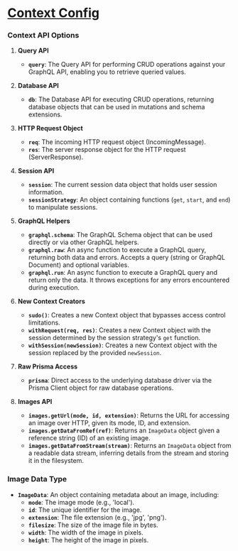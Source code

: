 # [Context Config](https://keystonejs.com/docs/context/overview)
### Context API Options

1. **Query API**
   - **`query`**: The Query API for performing CRUD operations against your GraphQL API, enabling you to retrieve queried values.

2. **Database API**
   - **`db`**: The Database API for executing CRUD operations, returning database objects that can be used in mutations and schema extensions.

3. **HTTP Request Object**
   - **`req`**: The incoming HTTP request object (IncomingMessage).
   - **`res`**: The server response object for the HTTP request (ServerResponse).

4. **Session API**
   - **`session`**: The current session data object that holds user session information.
   - **`sessionStrategy`**: An object containing functions (`get`, `start`, and `end`) to manipulate sessions.

5. **GraphQL Helpers**
   - **`graphql.schema`**: The GraphQL Schema object that can be used directly or via other GraphQL helpers.
   - **`graphql.raw`**: An async function to execute a GraphQL query, returning both data and errors. Accepts a query (string or GraphQL Document) and optional variables.
   - **`graphql.run`**: An async function to execute a GraphQL query and return only the data. It throws exceptions for any errors encountered during execution.

6. **New Context Creators**
   - **`sudo()`**: Creates a new Context object that bypasses access control limitations.
   - **`withRequest(req, res)`**: Creates a new Context object with the session determined by the session strategy's `get` function.
   - **`withSession(newSession)`**: Creates a new Context object with the session replaced by the provided `newSession`.

7. **Raw Prisma Access**
   - **`prisma`**: Direct access to the underlying database driver via the Prisma Client object for raw database operations.

8. **Images API**
   - **`images.getUrl(mode, id, extension)`**: Returns the URL for accessing an image over HTTP, given its mode, ID, and extension.
   - **`images.getDataFromRef(ref)`**: Returns an `ImageData` object given a reference string (ID) of an existing image.
   - **`images.getDataFromStream(stream)`**: Returns an `ImageData` object from a readable data stream, inferring details from the stream and storing it in the filesystem.

### Image Data Type
- **`ImageData`**: An object containing metadata about an image, including:
  - **`mode`**: The image mode (e.g., 'local').
  - **`id`**: The unique identifier for the image.
  - **`extension`**: The file extension (e.g., 'jpg', 'png').
  - **`filesize`**: The size of the image file in bytes.
  - **`width`**: The width of the image in pixels.
  - **`height`**: The height of the image in pixels.
